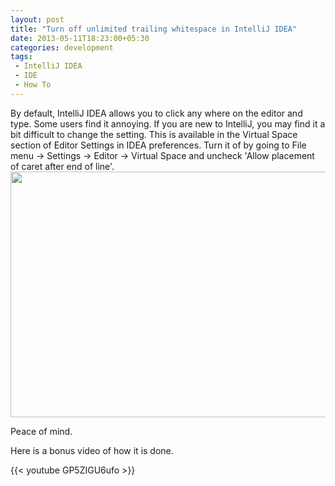 ```yaml
---
layout: post
title: "Turn off unlimited trailing whitespace in IntelliJ IDEA"
date: 2013-05-11T18:23:00+05:30
categories: development
tags:
 - IntelliJ IDEA
 - IDE
 - How To
---
```

By default, IntelliJ IDEA allows you to click any where on the editor and type. Some users find it annoying. If you are new to IntelliJ, you may find it a bit difficult to change the setting. This is available in the Virtual Space section of Editor Settings in IDEA preferences.
Turn it of by going to File menu -&gt; Settings -&gt; Editor -&gt; Virtual Space and uncheck 'Allow placement of caret after end of line'.
<img src="http://1.bp.blogspot.com/-0TweG1pBNgI/UY4vGJ-mWuI/AAAAAAAAEBg/MUTHKRLU6g0/s1600/Screen+Shot+2013-05-11+at+4.07.26+PM.png" width="640" height="393"/>

Peace of mind.

Here is a bonus video of how it is done.

{{< youtube GP5ZIGU6ufo >}}

